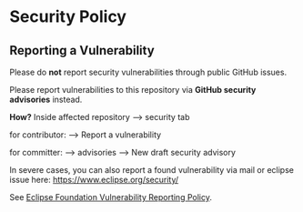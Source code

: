 # Security Policy

## Reporting a Vulnerability

Please do **not** report security vulnerabilities through public GitHub issues.

Please report vulnerabilities to this repository via **GitHub security advisories** instead.

**How?** Inside affected repository --> security tab

for contributor:
--> Report a vulnerability

for committer:
--> advisories --> New draft security advisory

In severe cases, you can also report a found vulnerability via mail or eclipse issue here: <https://www.eclipse.org/security/>

See [Eclipse Foundation Vulnerability Reporting Policy](https://www.eclipse.org/projects/handbook/#vulnerability).
